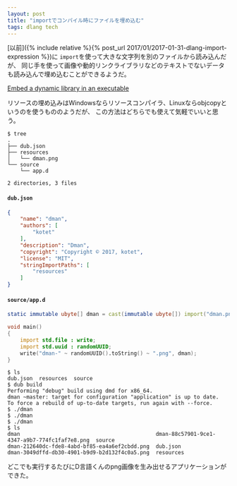```yaml
---
layout: post
title: "importでコンパイル時にファイルを埋め込む"
tags: dlang tech
---
```


[以前]({% include relative %}{% post_url 2017/01/2017-01-31-dlang-import-expression %})に
`import`を使って大きな文字列を別のファイルから読み込んだが、
同じ手を使って画像や動的リンクライブラリなどのテキストでないデータも読み込んで埋め込むことができるようだ。

[Embed a dynamic library in an executable](https://p0nce.github.io/d-idioms/#Embed-a-dynamic-library-in-an-executable)

リソースの埋め込みはWindowsならリソースコンパイラ、Linuxならobjcopyというのを使うもののようだが、
この方法はどちらでも使えて気軽でいいと思う。

```console
$ tree
.
├── dub.json
├── resources
│   └── dman.png
└── source
    └── app.d

2 directories, 3 files
```

#### `dub.json`

```json
{
	"name": "dman",
	"authors": [
		"kotet"
	],
	"description": "Dman",
	"copyright": "Copyright © 2017, kotet",
	"license": "MIT",
	"stringImportPaths": [
		"resources"
	]
}
```

#### `source/app.d`

```d
static immutable ubyte[] dman = cast(immutable ubyte[]) import("dman.png");

void main()
{
	import std.file : write;
	import std.uuid : randomUUID;
	write("dman-" ~ randomUUID().toString() ~ ".png", dman);
}
```

```console
$ ls
dub.json  resources  source
$ dub build
Performing "debug" build using dmd for x86_64.
dman ~master: target for configuration "application" is up to date.
To force a rebuild of up-to-date targets, run again with --force.
$ ./dman 
$ ./dman 
$ ./dman 
$ ls
dman                                           dman-88c57901-9ce1-4347-a9b7-774fc1faf7e8.png  source
dman-212640dc-fde8-4abd-bf85-ea4a6ef2cbdd.png  dub.json
dman-3049dffd-db30-4901-b9d9-b2d132f4c0a5.png  resources
```

どこでも実行するたびにD言語くんのpng画像を生み出せるアプリケーションができた。